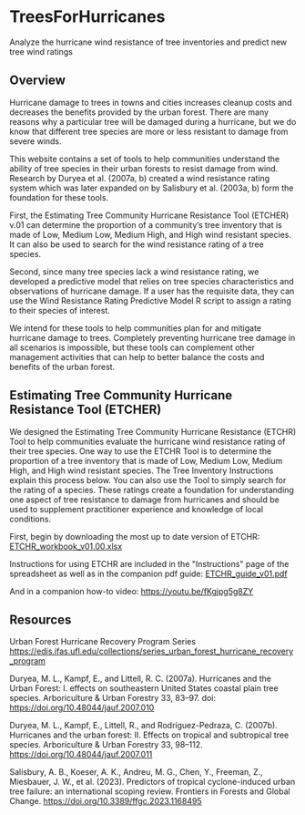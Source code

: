 # TreesForHurricanes
Analyze the hurricane wind resistance of tree inventories and predict new tree wind ratings

## Overview
Hurricane damage to trees in towns and cities increases cleanup costs and decreases the benefits provided by the urban forest. There are many reasons why a particular tree will be damaged during a hurricane, but we do know that different tree species are more or less resistant to damage from severe winds. 

This website contains a set of tools to help communities understand the ability of tree species in their urban forests to resist damage from wind. Research by Duryea et al. (2007a, b) created a wind resistance rating system which was later expanded on by Salisbury et al. (2003a, b) form the foundation for these tools. 

First, the Estimating Tree Community Hurricane Resistance Tool (ETCHER) v.01 can determine the proportion of a community’s tree inventory that is made of Low, Medium Low, Medium High, and High wind resistant species. It can also be used to search for the wind resistance rating of a tree species. 

Second, since many tree species lack a wind resistance rating, we developed a predictive model that relies on tree species characteristics and observations of hurricane damage. If a user has the requisite data, they can use the Wind Resistance Rating Predictive Model R script to assign a rating to their species of interest. 

We intend for these tools to help communities plan for and mitigate hurricane damage to trees. Completely preventing hurricane tree damage in all scenarios is impossible, but these tools can complement other management activities that can help to better balance the costs and benefits of the urban forest.

## Estimating Tree Community Hurricane Resistance Tool (ETCHER)
We designed the Estimating Tree Community Hurricane Resistance (ETCHR) Tool to help communities evaluate the hurricane wind resistance rating of their tree species. One way to use the ETCHR Tool is to determine the proportion of a tree inventory that is made of Low, Medium Low, Medium High, and High wind resistant species. The Tree Inventory Instructions explain this process below. You can also use the Tool to simply search for the rating of a species. These ratings create a foundation for understanding one aspect of tree resistance to damage from hurricanes and should be used to supplement practitioner experience and knowledge of local conditions. 

First, begin by downloading the most up to date version of ETCHR: 
[ETCHR_workbook_v01.00.xlsx](https://github.com/AllysonS/TreesForHurricanes/files/12197234/ETCHR_workbook_v01.00.xlsx)

Instructions for using ETCHR are included in the "Instructions" page of the spreadsheet as well as in the companion pdf guide: 
[ETCHR_guide_v01.pdf](https://github.com/AllysonS/TreesForHurricanes/files/12173655/ETCHR_guide_v01.pdf)

And in a companion how-to video: https://youtu.be/fKgjpg5g8ZY 

## Resources
Urban Forest Hurricane Recovery Program Series https://edis.ifas.ufl.edu/collections/series_urban_forest_hurricane_recovery_program 

Duryea, M. L., Kampf, E., and Littell, R. C. (2007a). Hurricanes and the Urban Forest: I. effects on southeastern United States coastal plain tree species. Arboriculture & Urban Forestry 33, 83–97. doi: https://doi.org/10.48044/jauf.2007.010 

Duryea, M. L., Kampf, E., Littell, R., and Rodríguez-Pedraza, C. (2007b). Hurricanes and the urban forest: II. Effects on tropical and subtropical tree species. Arboriculture & Urban Forestry 33, 98–112. https://doi.org/10.48044/jauf.2007.011 

Salisbury, A. B., Koeser, A. K., Andreu, M. G., Chen, Y., Freeman, Z., Miesbauer, J. W., et al. (2023). Predictors of tropical cyclone-induced urban tree failure: an international scoping review. Frontiers in Forests and Global Change. https://doi.org/10.3389/ffgc.2023.1168495 


